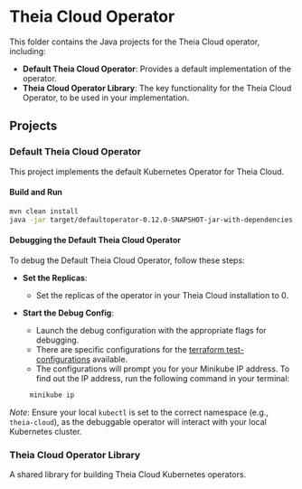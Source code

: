 # Theia Cloud Operator

This folder contains the Java projects for the Theia Cloud operator, including:

- **Default Theia Cloud Operator**: Provides a default implementation of the operator.
- **Theia Cloud Operator Library**: The key functionality for the Theia Cloud Operator, to be used in your implementation.

## Projects

### Default Theia Cloud Operator

This project implements the default Kubernetes Operator for Theia Cloud.

#### Build and Run

```sh
mvn clean install
java -jar target/defaultoperator-0.12.0-SNAPSHOT-jar-with-dependencies.jar
```

#### Debugging the Default Theia Cloud Operator

To debug the Default Theia Cloud Operator, follow these steps:

- **Set the Replicas**:

  - Set the replicas of the operator in your Theia Cloud installation to 0.

- **Start the Debug Config**:

  - Launch the debug configuration with the appropriate flags for debugging.
  - There are specific configurations for the [terraform test-configurations](../../terraform/test-configurations/) available.
  - The configurations will prompt you for your Minikube IP address. To find out the IP address, run the following command in your terminal:

```sh
     minikube ip
```

_Note_: Ensure your local `kubectl` is set to the correct namespace (e.g., `theia-cloud`), as the debuggable operator will interact with your local Kubernetes cluster.

### Theia Cloud Operator Library

A shared library for building Theia Cloud Kubernetes operators.
